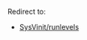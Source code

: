 Redirect to:

*   [SysVinit/runlevels](/index.php?title=SysVinit/runlevels&redirect=no "SysVinit/runlevels")
